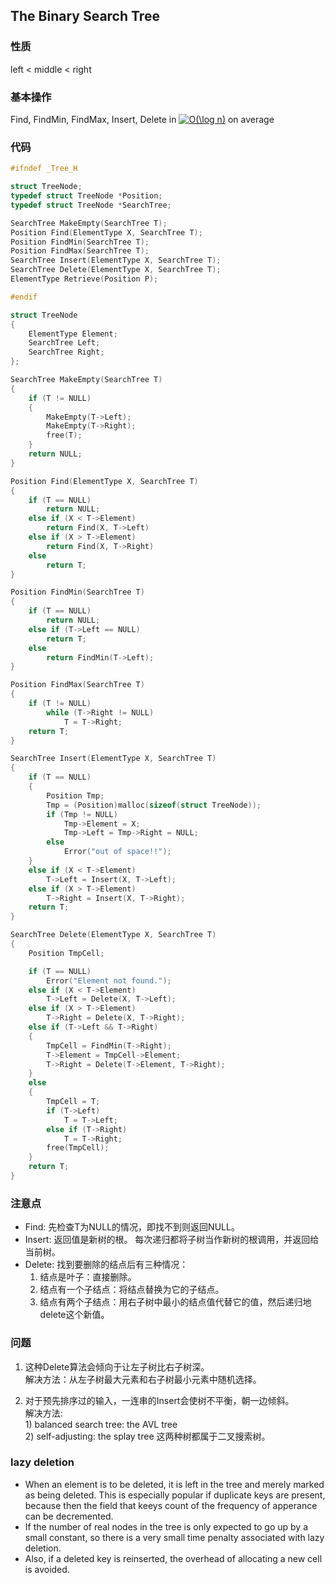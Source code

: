 ## The Binary Search Tree

### 性质
left < middle < right

### 基本操作
Find, FindMin, FindMax, Insert, Delete in <a href="http://www.codecogs.com/eqnedit.php?latex=O(\log&space;n)" target="_blank"><img src="http://latex.codecogs.com/png.latex?O(\log&space;n)" title="O(\log n)" /></a> on average

### 代码

```c
#ifndef _Tree_H

struct TreeNode;
typedef struct TreeNode *Position;
typedef struct TreeNode *SearchTree;

SearchTree MakeEmpty(SearchTree T);
Position Find(ElementType X, SearchTree T);
Position FindMin(SearchTree T);
Position FindMax(SearchTree T);
SearchTree Insert(ElementType X, SearchTree T);
SearchTree Delete(ElementType X, SearchTree T);
ElementType Retrieve(Position P);

#endif

struct TreeNode
{
    ElementType Element;
    SearchTree Left;
    SearchTree Right;
};

SearchTree MakeEmpty(SearchTree T)
{
    if (T != NULL)
    {
        MakeEmpty(T->Left);
        MakeEmpty(T->Right);
        free(T);
    }
    return NULL;
}

Position Find(ElementType X, SearchTree T)
{
    if (T == NULL)
        return NULL;
    else if (X < T->Element)
        return Find(X, T->Left)
    else if (X > T->Element)
        return Find(X, T->Right)
    else
        return T;
}

Position FindMin(SearchTree T)
{
    if (T == NULL)
        return NULL;
    else if (T->Left == NULL)
        return T;
    else
        return FindMin(T->Left);
}

Position FindMax(SearchTree T)
{
    if (T != NULL)
        while (T->Right != NULL)
            T = T->Right;
    return T;
}

SearchTree Insert(ElementType X, SearchTree T)
{
    if (T == NULL)
    {
        Position Tmp;
        Tmp = (Position)malloc(sizeof(struct TreeNode));
        if (Tmp != NULL)
            Tmp->Element = X;
            Tmp->Left = Tmp->Right = NULL;
        else
            Error("out of space!!");
    }
    else if (X < T->Element)
        T->Left = Insert(X, T->Left);
    else if (X > T->Element)
        T->Right = Insert(X, T->Right);
    return T;
}

SearchTree Delete(ElementType X, SearchTree T)
{
    Position TmpCell;

    if (T == NULL)
        Error("Element not found.");
    else if (X < T->Element)
        T->Left = Delete(X, T->Left);
    else if (X > T->Element)
        T->Right = Delete(X, T->Right);
    else if (T->Left && T->Right)
    {
        TmpCell = FindMin(T->Right);
        T->Element = TmpCell->Element;
        T->Right = Delete(T->Element, T->Right);
    }
    else
    {
        TmpCell = T;
        if (T->Left)
            T = T->Left;
        else if (T->Right)
            T = T->Right;
        free(TmpCell);
    }
    return T;
}
```

### 注意点

- Find: 先检查T为NULL的情况，即找不到则返回NULL。
- Insert: 返回值是新树的根。
每次递归都将子树当作新树的根调用，并返回给当前树。
- Delete: 找到要删除的结点后有三种情况：
    1. 结点是叶子：直接删除。
    2. 结点有一个子结点：将结点替换为它的子结点。
    3. 结点有两个子结点：用右子树中最小的结点值代替它的值，然后递归地delete这个新值。

### 问题

1. 这种Delete算法会倾向于让左子树比右子树深。
    <br>解决方法：从左子树最大元素和右子树最小元素中随机选择。

2. 对于预先排序过的输入，一连串的Insert会使树不平衡，朝一边倾斜。
    <br>解决方法: <br>1) balanced search tree: the AVL tree
    <br>2) self-adjusting: the splay tree
    这两种树都属于二叉搜索树。

### lazy deletion
- When an element is to be deleted, it is left in the tree and merely marked as being deleted. This is especially popular if duplicate keys are present, because then the field that keeys count of the frequency of apperance can be decremented.
- If the number of real nodes in the tree is only expected to go up by a small constant, so there is a very small time penalty associated with lazy deletion.
- Also, if a deleted key is reinserted, the overhead of allocating a new cell is avoided.

